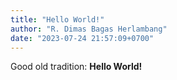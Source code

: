 ```yaml
---
title: "Hello World!"
author: "R. Dimas Bagas Herlambang"
date: "2023-07-24 21:57:09+0700"
---
```


Good old tradition: **Hello World!**

